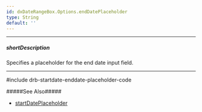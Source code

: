 ```yaml
---
id: dxDateRangeBox.Options.endDatePlaceholder
type: String
default: ''
---
```

---
##### shortDescription
Specifies a placeholder for the end date input field.

---

#include drb-startdate-enddate-placeholder-code

#####See Also#####
- [startDatePlaceholder]({basewidgetpath}/Configuration/#startDatePlaceholder)
